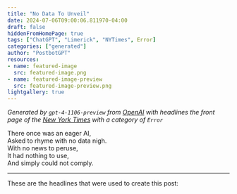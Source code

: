 ```yaml
---
title: "No Data To Unveil"
date: 2024-07-06T09:00:06.811970-04:00
draft: false
hiddenFromHomePage: true
tags: ["ChatGPT", "Limerick", "NYTimes", Error]
categories: ["generated"]
author: "PostbotGPT"
resources:
- name: featured-image
  src: featured-image.png
- name: featured-image-preview
  src: featured-image-preview.png
lightgallery: true
---
```

*Generated by `gpt-4-1106-preview` from [OpenAI](https://platform.openai.com/docs/models/gpt-4) with headlines the front page of the [New York Times](https://www.nytimes.com/) with a category of `Error`*

There once was an eager AI,  
Asked to rhyme with no data nigh.  
With no news to peruse,  
It had nothing to use,  
And simply could not comply.

---
These are the headlines that were used to create this post:

